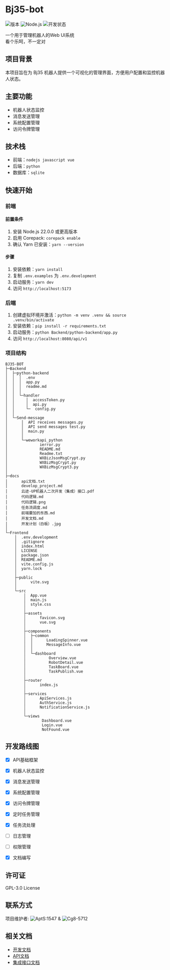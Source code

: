 # Bj35-bot

![版本](https://img.shields.io/badge/版本-0.1.0--alpha-blue)
![Node.js](https://img.shields.io/badge/Node.js-v16+-green)
![开发状态](https://img.shields.io/badge/状态-开发中-yellow)

一个用于管理机器人的Web UI系统  
看个乐呵，不一定对

## 项目背景

本项目旨在为 Bj35 机器人提供一个可视化的管理界面，方便用户配置和监控机器人状态。

## 主要功能

- 机器人状态监控
- 消息发送管理
- 系统配置管理
- 访问令牌管理

## 技术栈
- 前端：`nodejs javascript vue`
- 后端：`python`
- 数据库：`sqlite`

## 快速开始

### 前端

#### 前置条件

1. 安装 Node.js 22.0.0 或更高版本
2. 启用 Corepack: `corepack enable`
3. 确认 Yarn 已安装：`yarn --version`

#### 步骤

1. 安装依赖：`yarn install`
2. 复制 `.env.examples` 为 `.env.development`
3. 启动服务：`yarn dev`
4. 访问 `http://localhost:5173`

### 后端

1. 创建虚拟环境并激活：`python -m venv .venv && source .venv/bin/activate`
2. 安装依赖：`pip install -r requirements.txt`
3. 启动服务：`python Backend/python-backend/app.py`
4. 访问 `http://localhost:8080/api/v1`

### 项目结构
```
BJ35-BOT
├─Backend
│  ├─python-backend
│  │  │  .env
│  │  │  app.py
│  │  │  readme.md
│  │  │  
│  │  └─handler
│  │     │  accessToken.py
│  │     │  api.py
│  │     └─  config.py
│  │          
│  └─Send-message
│      │  API receives messages.py
│      │  API send messages test.py
│      │  main.py
│      │  
│      └─weworkapi_python
│              ierror.py
│              README.md
│              Readme.txt
│              WXBizJsonMsgCrypt.py
│              WXBizMsgCrypt.py
│              WXBizMsgCrypt3.py
│              
├─docs
│      api文档.txt
│      develop_project.md
│      云迹-UP机器人二次开发（集成）接口.pdf
│      代码逻辑.md
│      代码逻辑.png
│      任务流调度.md
│      前端要加的东西.md
│      开发文档.md
│      开发计划（白板）.jpg
│      
└─Frontend
    │  .env.development
    │  .gitignore
    │  index.html
    │  LICENSE
    │  package.json
    │  README.md
    │  vite.config.js
    │  yarn.lock
    │    
    ├─public
    │      vite.svg
    │      
    └─src
        │  App.vue
        │  main.js
        │  style.css
        │  
        ├─assets
        │      favicon.svg
        │      vue.svg
        │      
        ├─components
        │  ├─common
        │  │      LoadingSpinner.vue
        │  │      MessageInfo.vue
        │  │      
        │  └─dashboard
        │          Overview.vue
        │          RobotDetail.vue
        │          TaskBoard.vue
        │          TaskPublish.vue
        │          
        ├─router
        │      index.js
        │      
        ├─services
        │      ApiServices.js
        │      AuthService.js
        │      NotificationService.js
        │      
        └─views
                Dashboard.vue
                Login.vue
                NotFound.vue
```

## 开发路线图

- [x] API基础框架
- [x] 机器人状态监控
- [x] 消息发送管理
- [x] 系统配置管理
- [x] 访问令牌管理
- [x] 定时任务管理
- [x] 任务流处理
- [ ] 日志管理
- [ ] 权限管理
- [x] 文档编写


## 许可证

GPL-3.0 License

## 联系方式

项目维护者: ![AptS:1547](https://github.com/AptS-1547) & ![Cg8-5712](https://github.com/cg8-5712)

## 相关文档

- [开发文档](docs/开发文档.md)
- [API文档](docs/api文档.txt)
- [集成接口文档](docs/云迹-UP机器人二次开发（集成）接口.pdf)
